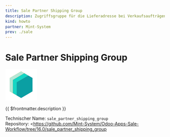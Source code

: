 ```yaml
---
title: Sale Partner Shipping Group
description: Zugriffsgruppe für die Lieferadresse bei Verkaufsaufträgen und Rechnungen.
kind: howto
partner: Mint-System
prev: ./sale
---
```

# Sale Partner Shipping Group
![icon_oms_box](attachments/icons_odoo_mint_system.png)

{{ $frontmatter.description }}

Technischer Name: `sale_partner_shipping_group`\
Repository: <https://github.com/Mint-System/Odoo-Apps-Sale-Workflow/tree/16.0/sale_partner_shipping_group
